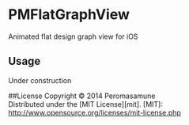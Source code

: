 # PMFlatGraphView

Animated flat design graph view for iOS

## Usage

Under construction

##License
Copyright &copy; 2014 Peromasamune  
Distributed under the [MIT License][mit].
[MIT]: http://www.opensource.org/licenses/mit-license.php 
